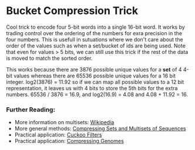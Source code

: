 # Bucket Compression Trick

Cool trick to encode four 5-bit words into a single 16-bit word. It works by trading control over the ordering of the numbers for exra precision in the four numbers. This is usefull in sutuations where we don't care about the order of the values such as when a set/bucket of ids are being used. Note that even for values > 5 bits, we can still use this trick if the rest of the data is moved to match the sorted order.

This works because there are 3876 possible unique values for a **set** of 4 4-bit values whereas there are 65536 possible unique values for a 16 bit integer. log2(3876) = 11.92 so if we can map all possible values to a 12 bit representation, it leaves us with 4 bits to store the 5th bits for the extra numbers. 65536 / 3876 = 16.9, and log2(16.9) = 4.08 and 4.08 + 11.92 = 16.

### Further Reading:
* More information on multisets: [Wikipedia](https://en.wikipedia.org/wiki/Multiset#Counting_multisets)
* More general methods: [Compressing Sets and Multisets of Sequences](https://arxiv.org/pdf/1401.6410.pdf)
* Practical application: [Cuckoo Filters](https://www.cs.cmu.edu/~dga/papers/cuckoo-conext2014.pdf)
* Practical application: [Compressing Genomes](https://hips.seas.harvard.edu/blog/2013/06/05/compressing-genomes/)
